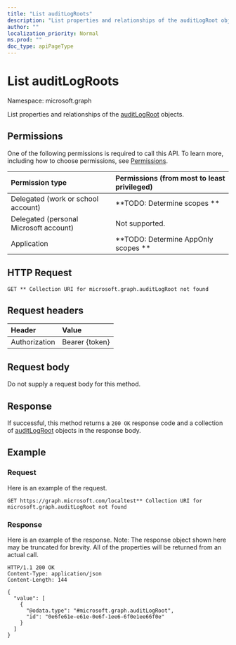 ```yaml
---
title: "List auditLogRoots"
description: "List properties and relationships of the auditLogRoot objects."
author: ""
localization_priority: Normal
ms.prod: ""
doc_type: apiPageType
---
```


# List auditLogRoots

Namespace: microsoft.graph

List properties and relationships of the [auditLogRoot](../resources/auditlogroot.md) objects.

## Permissions
One of the following permissions is required to call this API. To learn more, including how to choose permissions, see [Permissions](/concepts/permissions-reference.md).

|Permission type|Permissions (from most to least privileged)|
|:---|:---|
|Delegated (work or school account)|**TODO: Determine scopes **|
|Delegated (personal Microsoft account)|Not supported.|
|Application|**TODO: Determine AppOnly scopes **|

## HTTP Request
<!-- {
  "blockType": "ignored"
}
-->
``` http
GET ** Collection URI for microsoft.graph.auditLogRoot not found
```

## Request headers
|Header|Value|
|:---|:---|
|Authorization|Bearer {token}|

## Request body
Do not supply a request body for this method.

## Response
If successful, this method returns a `200 OK` response code and a collection of [auditLogRoot](../resources/auditlogroot.md) objects in the response body.

## Example

### Request
Here is an example of the request.
<!-- {
  "blockType": "request",
  "name": "get_auditlogroot"
}
-->
``` http
GET https://graph.microsoft.com/localtest** Collection URI for microsoft.graph.auditLogRoot not found
```

### Response
Here is an example of the response. Note: The response object shown here may be truncated for brevity. All of the properties will be returned from an actual call.
<!-- {
  "blockType": "response",
  "truncated": true,
  "@odata.type": "collection(microsoft.graph.auditlogroot)"
}
-->
``` http
HTTP/1.1 200 OK
Content-Type: application/json
Content-Length: 144

{
  "value": [
    {
      "@odata.type": "#microsoft.graph.auditLogRoot",
      "id": "0e6fe61e-e61e-0e6f-1ee6-6f0e1ee66f0e"
    }
  ]
}
```

